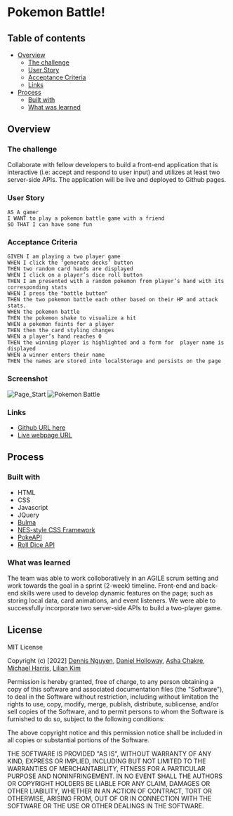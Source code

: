 # Pokemon Battle!

## Table of contents

- [Overview](#overview)
  - [The challenge](#the-challenge)
  - [User Story](#user-story)
  - [Acceptance Criteria](#acceptance-criteria)
  - [Links](#links)
- [Process](#process)
  - [Built with](#built-with)
  - [What was learned](#what-i-learned)

## Overview

### The challenge

Collaborate with fellow developers to build a front-end application that is interactive (i.e: accept and respond to user input) and utilizes at least two server-side APIs. The application will be live and deployed to Github pages.

### User Story

    AS A gamer 
    I WANT to play a pokemon battle game with a friend
    SO THAT I can have some fun

### Acceptance Criteria

    GIVEN I am playing a two player game
    WHEN I click the ‘generate decks’ button
    THEN two random card hands are displayed
    WHEN I click on a player’s dice roll button
    THEN I am presented with a random pokemon from player’s hand with its corresponding stats 
    WHEN I press the "battle button" 
    THEN the two pokemon battle each other based on their HP and attack stats.
    WHEN the pokemon battle
    THEN the pokemon shake to visualize a hit
    WHEN a pokemon faints for a player
    THEN then the card styling changes
    WHEN a player’s hand reaches 0
    THEN the winning player is highlighted and a form for  player name is displayed
    WHEN a winner enters their name
    THEN the names are stored into localStorage and persists on the page

### Screenshot

![Page_Start](assets/images/screenshot.png)
![Pokemon Battle](assets/images/screenshot_1.png)

### Links

- [Github URL here](https://github.com/dnsnguy08/Pokemon-Battle)
- [Live webpage URL](https://dnsnguy08.github.io/Pokemon-Battle/)

## Process

### Built with
- HTML
- CSS
- Javascript
- JQuery
- [Bulma](https://bulma.io/documentation/)
- [NES-style  CSS Framework](https://nostalgic-css.github.io/NES.css/)
- [PokeAPI](https://pokeapi.co/)
- [Roll Dice API](https://rapidapi.com/vishukaypri/api/roll-dice1/)

### What was learned
The team was able to work colloboratively in an AGILE scrum setting and work towards the goal in a sprint (2-week) timeline. Front-end and back-end skills were used to develop dynamic features on the page; such as storing local data, card animations, and event listeners. 
We were able to successfully incorporate two server-side APIs to build a two-player game.

## License
MIT License

Copyright (c) [2022] [Dennis Nguyen](https://github.com/dnsnguy08), [Daniel Holloway](https://github.com/VendettiStudios), [Asha Chakre](https://github.com/ashachakre0906), [Michael Harris](https://github.com/Snufalufakis), [Lilian Kim](https://github.com/liliankim)

Permission is hereby granted, free of charge, to any person obtaining a copy
of this software and associated documentation files (the "Software"), to deal
in the Software without restriction, including without limitation the rights
to use, copy, modify, merge, publish, distribute, sublicense, and/or sell
copies of the Software, and to permit persons to whom the Software is
furnished to do so, subject to the following conditions:

The above copyright notice and this permission notice shall be included in all
copies or substantial portions of the Software.

THE SOFTWARE IS PROVIDED "AS IS", WITHOUT WARRANTY OF ANY KIND, EXPRESS OR
IMPLIED, INCLUDING BUT NOT LIMITED TO THE WARRANTIES OF MERCHANTABILITY,
FITNESS FOR A PARTICULAR PURPOSE AND NONINFRINGEMENT. IN NO EVENT SHALL THE
AUTHORS OR COPYRIGHT HOLDERS BE LIABLE FOR ANY CLAIM, DAMAGES OR OTHER
LIABILITY, WHETHER IN AN ACTION OF CONTRACT, TORT OR OTHERWISE, ARISING FROM,
OUT OF OR IN CONNECTION WITH THE SOFTWARE OR THE USE OR OTHER DEALINGS IN THE
SOFTWARE.

